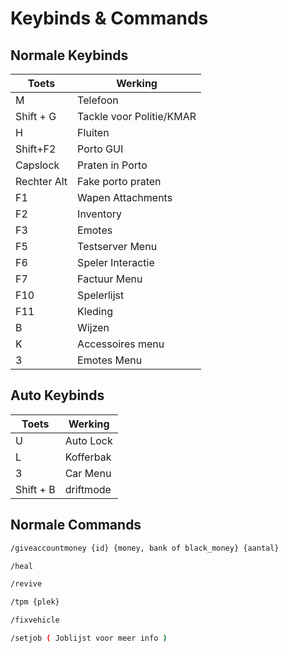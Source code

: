 # Keybinds & Commands

## Normale Keybinds

| Toets | Werking |
|---|---|
| M | Telefoon |
| Shift + G | Tackle voor Politie/KMAR |
| H | Fluiten |
| Shift+F2 | Porto GUI |
| Capslock | Praten in Porto|
| Rechter Alt |Fake porto praten|
| F1 | Wapen Attachments |
| F2 | Inventory |
| F3 | Emotes |
| F5 | Testserver Menu |
| F6 | Speler Interactie |
| F7 | Factuur Menu |
| F10 | Spelerlijst |
| F11 | Kleding |
| B | Wijzen|
| K | Accessoires menu |
| 3 | Emotes Menu|

## Auto Keybinds

| Toets | Werking |
|---|---|
| U | Auto Lock |
| L | Kofferbak |
| 3 | Car Menu |
| Shift + B | driftmode|

## Normale Commands

``` sh
/giveaccountmoney {id} {money, bank of black_money} {aantal} 
```
``` sh
/heal
```
``` sh
/revive
```
``` sh
/tpm {plek}
```
``` sh
/fixvehicle
```
``` sh
/setjob ( Joblijst voor meer info )
```
``` sh

```
``` sh

```
``` sh

```
``` sh

```
``` sh

```
``` sh

```
``` sh

```
``` sh

```
``` sh

```
``` sh

```
